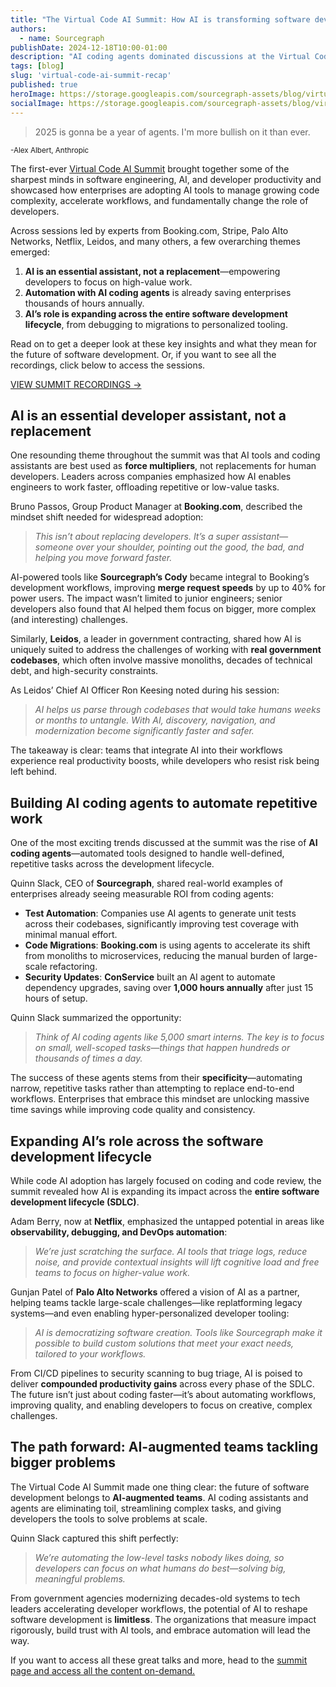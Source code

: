 ```yaml
---
title: "The Virtual Code AI Summit: How AI is transforming software development at scale"
authors:
  - name: Sourcegraph
publishDate: 2024-12-18T10:00-01:00
description: "AI coding agents dominated discussions at the Virtual Code AI Summit, where industry leaders shared how AI tools are revolutionizing software development through automation, workflow acceleration, and developer empowerment."
tags: [blog]
slug: 'virtual-code-ai-summit-recap'
published: true
heroImage: https://storage.googleapis.com/sourcegraph-assets/blog/virtual-code-ai-summit-recap/ai-summit-og.png
socialImage: https://storage.googleapis.com/sourcegraph-assets/blog/virtual-code-ai-summit-recap/ai-summit-og.png
---
```


> 2025 is gonna be a year of agents. I'm more bullish on it than ever.

<div>
  <small>-Alex Albert, Anthropic</small>
</div>

The first-ever [Virtual Code AI Summit](https://events.codeaisummit.com/) brought together some of the sharpest minds in software engineering, AI, and developer productivity and showcased how enterprises are adopting AI tools to manage growing code complexity, accelerate workflows, and fundamentally change the role of developers.

Across sessions led by experts from Booking.com, Stripe, Palo Alto Networks, Netflix, Leidos, and many others, a few overarching themes emerged:

1. **AI is an essential assistant, not a replacement**—empowering developers to focus on high-value work.
2. **Automation with AI coding agents** is already saving enterprises thousands of hours annually.
3. **AI’s role is expanding across the entire software development lifecycle**, from debugging to migrations to personalized tooling.

Read on to get a deeper look at these key insights and what they mean for the future of software development. Or, if you want to see all the recordings, click below to access the sessions.

[VIEW SUMMIT RECORDINGS ->](https://events.codeaisummit.com/)

## AI is an essential developer assistant, not a replacement

One resounding theme throughout the summit was that AI tools and coding assistants are best used as **force multipliers**, not replacements for human developers. Leaders across companies emphasized how AI enables engineers to work faster, offloading repetitive or low-value tasks.

Bruno Passos, Group Product Manager at **Booking.com**, described the mindset shift needed for widespread adoption:

> *This isn’t about replacing developers. It’s a super assistant—someone over your shoulder, pointing out the good, the bad, and helping you move forward faster.*

AI-powered tools like **Sourcegraph’s Cody** became integral to Booking’s development workflows, improving **merge request speeds** by up to 40% for power users. The impact wasn’t limited to junior engineers; senior developers also found that AI helped them focus on bigger, more complex (and interesting) challenges.

Similarly, **Leidos**, a leader in government contracting, shared how AI is uniquely suited to address the challenges of working with **real government codebases**, which often involve massive monoliths, decades of technical debt, and high-security constraints.

As Leidos’ Chief AI Officer Ron Keesing noted during his session:

> *AI helps us parse through codebases that would take humans weeks or months to untangle. With AI, discovery, navigation, and modernization become significantly faster and safer.*

The takeaway is clear: teams that integrate AI into their workflows experience real productivity boosts, while developers who resist risk being left behind.

## Building AI coding agents to automate repetitive work

One of the most exciting trends discussed at the summit was the rise of **AI coding agents**—automated tools designed to handle well-defined, repetitive tasks across the development lifecycle.

Quinn Slack, CEO of **Sourcegraph**, shared real-world examples of enterprises already seeing measurable ROI from coding agents:

* **Test Automation**: Companies use AI agents to generate unit tests across their codebases, significantly improving test coverage with minimal manual effort.
* **Code Migrations**: **Booking.com** is using agents to accelerate its shift from monoliths to microservices, reducing the manual burden of large-scale refactoring.
* **Security Updates**: **ConService** built an AI agent to automate dependency upgrades, saving over **1,000 hours annually** after just 15 hours of setup.

Quinn Slack summarized the opportunity:

> *Think of AI coding agents like 5,000 smart interns. The key is to focus on small, well-scoped tasks—things that happen hundreds or thousands of times a day.*

The success of these agents stems from their **specificity**—automating narrow, repetitive tasks rather than attempting to replace end-to-end workflows. Enterprises that embrace this mindset are unlocking massive time savings while improving code quality and consistency.

## Expanding AI’s role across the software development lifecycle

While code AI adoption has largely focused on coding and code review, the summit revealed how AI is expanding its impact across the **entire software development lifecycle (SDLC)**.

Adam Berry, now at **Netflix**, emphasized the untapped potential in areas like **observability, debugging, and DevOps automation**:

> *We’re just scratching the surface. AI tools that triage logs, reduce noise, and provide contextual insights will lift cognitive load and free teams to focus on higher-value work.*

Gunjan Patel of **Palo Alto Networks** offered a vision of AI as a partner, helping teams tackle large-scale challenges—like replatforming legacy systems—and even enabling hyper-personalized developer tooling:

> *AI is democratizing software creation. Tools like Sourcegraph make it possible to build custom solutions that meet your exact needs, tailored to your workflows.*

From CI/CD pipelines to security scanning to bug triage, AI is poised to deliver **compounded productivity gains** across every phase of the SDLC. The future isn’t just about coding faster—it’s about automating workflows, improving quality, and enabling developers to focus on creative, complex challenges.

## The path forward: AI-augmented teams tackling bigger problems

The Virtual Code AI Summit made one thing clear: the future of software development belongs to **AI-augmented teams**. AI coding assistants and agents are eliminating toil, streamlining complex tasks, and giving developers the tools to solve problems at scale.

Quinn Slack captured this shift perfectly:

> *We’re automating the low-level tasks nobody likes doing, so developers can focus on what humans do best—solving big, meaningful problems.*

From government agencies modernizing decades-old systems to tech leaders accelerating developer workflows, the potential of AI to reshape software development is **limitless**. The organizations that measure impact rigorously, build trust with AI tools, and embrace automation will lead the way.

If you want to access all these great talks and more, head to the [summit page and access all the content on-demand.](https://events.codeaisummit.com/)
